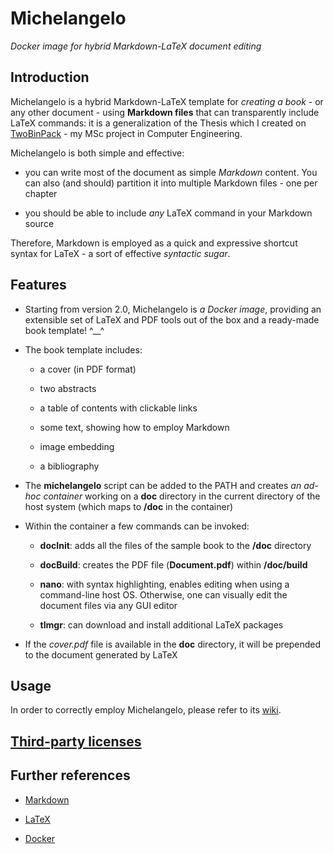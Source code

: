 # Michelangelo

*Docker image for hybrid Markdown-LaTeX document editing*


## Introduction

Michelangelo is a hybrid Markdown-LaTeX template for *creating a book* - or any other document - using **Markdown files** that can transparently include LaTeX commands: it is a generalization of the Thesis which I created on [TwoBinPack](http://gianlucacosta.info/TwoBinPack/) - my MSc project in Computer Engineering.

Michelangelo is both simple and effective:

* you can write most of the document as simple *Markdown* content. You can also (and should) partition it into multiple Markdown files - one per chapter

* you should be able to include *any* LaTeX command in your Markdown source


Therefore, Markdown is employed as a quick and expressive shortcut syntax for LaTeX - a sort of effective *syntactic sugar*.


## Features

* Starting from version 2.0, Michelangelo is *a Docker image*, providing an extensible set of LaTeX and PDF tools out of the box and a ready-made book template! ^\_\_^

* The book template includes:

    * a cover (in PDF format)

    * two abstracts

    * a table of contents with clickable links

    * some text, showing how to employ Markdown

    * image embedding

    * a bibliography

* The **michelangelo** script can be added to the PATH and creates *an ad-hoc container* working on a **doc** directory in the current directory of the host system (which maps to **/doc** in the container)

* Within the container a few commands can be invoked:

    * **docInit**: adds all the files of the sample book to the **/doc** directory

    * **docBuild**: creates the PDF file (**Document.pdf**) within **/doc/build**

    * **nano**: with syntax highlighting, enables editing when using a command-line host OS. Otherwise, one can visually edit the document files via any GUI editor

    * **tlmgr**: can download and install additional LaTeX packages

* If the *cover.pdf* file is available in the **doc** directory, it will be prepended to the document generated by LaTeX


## Usage

In order to correctly employ Michelangelo, please refer to its [wiki](https://github.com/giancosta86/Michelangelo/wiki).


## [Third-party licenses](LICENSES.md)


## Further references

* [Markdown](https://daringfireball.net/projects/markdown/)

* [LaTeX](https://www.latex-project.org/)

* [Docker](https://www.docker.com/)
